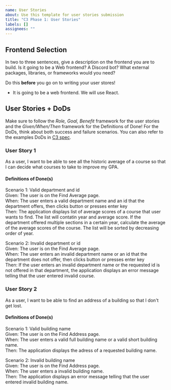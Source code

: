 ```yaml
---
name: User Stories
about: Use this template for user stories submission
title: "C3 Phase 1: User Stories"
labels: []
assignees: ""
---
```


## Frontend Selection
In two to three sentences, give a description on the frontend you are to build. Is it going to be a Web frontend? A Discord bot? What external packages, libraries, or frameworks would you need?

Do this **before** you go on to writing your user stores!

- It is going to be a web frontend. We will use React.

## User Stories + DoDs
Make sure to follow the *Role, Goal, Benefit* framework for the user stories and the *Given/When/Then* framework for the Definitions of Done! For the DoDs, think about both success and failure scenarios. You can also refer to the examples DoDs in [C3 spec](https://sites.google.com/view/ubc-cpsc310-22w2/project/checkpoint-3).

### User Story 1

As a user, I want to be able to see all the historic average of a course so that I can decide what courses to take to improve my GPA.

#### Definitions of Done(s)

Scenario 1: Valid department and id \
Given: The user is on the Find Average page. \
When: The user enters a valid department name and an id that the department offers, then clicks button or presses enter key \
Then: The application displays list of average scores of a course that user wants to find. The list will contatin year and average score. If the department offered multiple sections in a certain year, calculate the average of the average scores of the course. The list will be sorted by decreasing order of year.

Scenario 2: Invalid department or id \
Given: The user is on the Find Average page. \
When: The user enters an invalid department name or an id that the department does not offer, then clicks button or presses enter key \
Then: If the user enters an invalid department name or the requested id is not offered in that department, the application displays an error message telling that the user entered invalid course.

### User Story 2

As a user, I want to be able to find an address of a building so that I don't get lost.

#### Definitions of Done(s)

Scenario 1: Valid building name \
Given: The user is on the Find Address page. \
When: The user enters a valid full building name or a valid short building name. \
Then: The application displays the adress of a requested building name.

Scenario 2: Invalid building name \
Given: The user is on the Find Address page. \
When: The user enters a invalid building name. \
Then: The application displays an error message telling that the user entered invalid building name.
